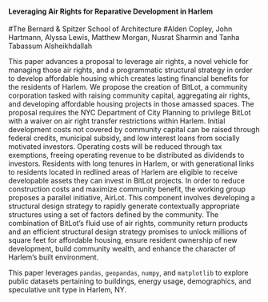 #### Leveraging Air Rights for Reparative Development in Harlem
#The Bernard & Spitzer School of Architecture
#Alden Copley, John Hartmann, Alyssa Lewis, Matthew Morgan, Nusrat Sharmin and Tanha Tabassum Alsheikhdallah


This paper advances a proposal to leverage air rights, a novel vehicle for managing those air rights, and a programmatic structural strategy in order to develop affordable housing which creates lasting financial benefits for the residents of Harlem. We propose the creation of BitLot, a community corporation tasked with raising community capital, aggregating air rights, and developing affordable housing projects in those amassed spaces. The proposal requires the NYC Department of City Planning to privilege BitLot with a waiver on air right transfer restrictions within Harlem. Initial development costs not covered by community capital can be raised through federal credits, municipal subsidy, and low interest loans from socially motivated investors. Operating costs will be reduced through tax exemptions, freeing operating revenue to be distributed as dividends to investors. Residents with long tenures in Harlem, or with generational links to residents located in redlined areas of Harlem are eligible to receive developable assets they can invest in BitLot projects. In order to reduce construction costs and maximize community benefit, the working group proposes a parallel initiative, AirLot. This component involves developing a structural design strategy to rapidly generate contextually appropriate structures using a set of factors defined by the community. The combination of BitLot’s fluid use of air rights, community return products and an efficient structural design strategy promises to unlock millions of square feet for affordable housing, ensure resident ownership of new development, build community wealth, and enhance the character of Harlem’s built environment. 

This paper leverages ```pandas```, ```geopandas```, ```numpy```, and ```matplotlib``` to explore public datasets pertaining to buildings, energy usage, demographics, and speculative unit type in Harlem, NY.
